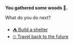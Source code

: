 **You gathered some woods 🌳.**

What do you do next?

- [⛺ Build a shelter](../3/3-1.md) 
- [⏲ Travel back to the future](../1/1.md)